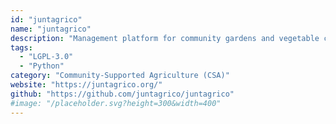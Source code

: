 ```yaml
---
id: "juntagrico"
name: "juntagrico"
description: "Management platform for community gardens and vegetable cooperatives."
tags:
  - "LGPL-3.0"
  - "Python"
category: "Community-Supported Agriculture (CSA)"
website: "https://juntagrico.org/"
github: "https://github.com/juntagrico/juntagrico"
#image: "/placeholder.svg?height=300&width=400"
---
```


